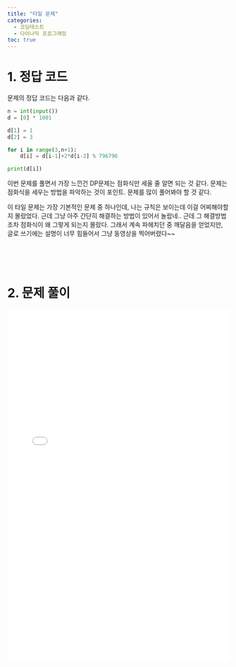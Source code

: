 ```yaml
---
title: "타일 문제"
categories:
  - 코딩테스트
  - 다이나믹 프로그래밍
toc: true
---
```

  
# 1. 정답 코드

문제의 정답 코드는 다음과 같다.

```python
n = int(input())
d = [0] * 1001

d[1] = 1
d[2] = 3

for i in range(3,n+1):
    d[i] = d[i-1]+2*d[i-2] % 796796

print(d[i])


```

이번 문제를 풀면서 가장 느낀건 DP문제는 점화식만 세울 줄 알면 되는 것 같다. 
문제는 점화식을 세우는 방법을 파악하는 것이 포인트. 문제를 많이 풀어봐야 할 것 같다.

이 타일 문제는 가장 기본적인 문제 중 하나인데, 나는 규칙은 보이는데 이걸 어찌해야할 지 몰랐었다.
근데 그냥 아주 간단히 해결하는 방법이 있어서 놀랍네.. 근데 그 해결방법조차 점화식이 왜 그렇게 되는지 몰랐다.
그래서 계속 파헤치던 중 깨달음을 얻었지만, 글로 쓰기에는 설명이 너무 힘들어서 그냥 동영상을 찍어버렸다~~

<br/><br/><br/>

# 2. 문제 풀이

<iframe width="100%" height="800px" src="/assets/videos/코딩테스트/tile_problem.MP4" frameborder="0" allowfullscreen></iframe>